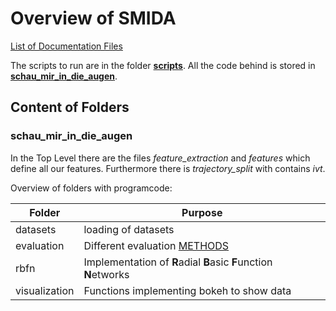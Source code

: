# Overview of SMIDA
[List of Documentation Files](menu.md)

The scripts to run are in the folder [**scripts**](#scripts).
All the code behind is stored in [**schau_mir_in_die_augen**](#schau_mir_in_die_augen).

## Content of Folders

### schau_mir_in_die_augen

In the Top Level there are the files *feature_extraction* and *features* which define all our features. 
Furthermore there is *trajectory_split* with contains *ivt*.

Overview of folders with programcode:

| Folder | Purpose |
| --- | --- |
| datasets | loading of datasets |
| evaluation | Different evaluation [METHODS](METHODS.md) |
| rbfn | Implementation of **R**adial **B**asic **F**unction **N**etworks|
| visualization | Functions implementing bokeh to show data |